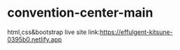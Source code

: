 ﻿# convention-center-main
html,css&bootstrap
live site link:https://effulgent-kitsune-0395b0.netlify.app
